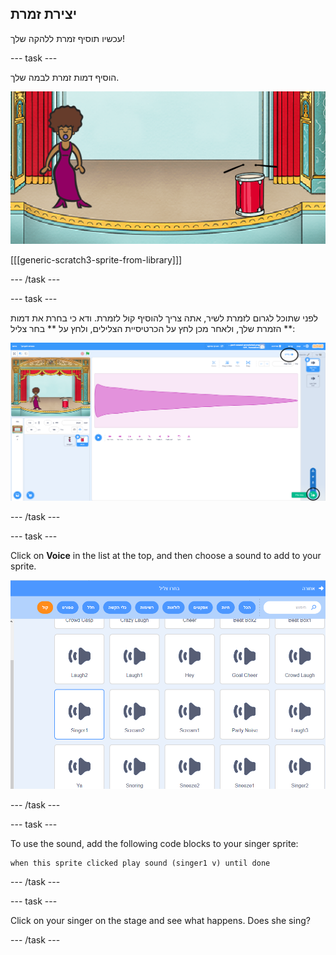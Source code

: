 ## יצירת זמרת

עכשיו תוסיף זמרת ללהקה שלך!

\--- task \---

הוסיף דמות זמרת לבמה שלך.

![צילום מסך](images/band-singer-mic.png)

[[[generic-scratch3-sprite-from-library]]]

\--- /task \---

\--- task \---

לפני שתוכל לגרום לזמרת לשיר, אתה צריך להוסיף קול לזמרת. ודא כי בחרת את דמות הזמרת שלך, ולאחר מכן לחץ על הכרטיסיית הצלילים, ולחץ על ** בחר צליל **:

![screenshot](images/band-import-sound-annotated.png)

\--- /task \---

\--- task \---

Click on **Voice** in the list at the top, and then choose a sound to add to your sprite.

![screenshot](images/band-choose-sound.png)

\--- /task \---

\--- task \---

To use the sound, add the following code blocks to your singer sprite:

```blocks3
when this sprite clicked play sound (singer1 v) until done
```

\--- /task \---

\--- task \---

Click on your singer on the stage and see what happens. Does she sing?

\--- /task \---